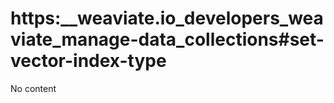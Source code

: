 # https:\_\_weaviate.io_developers_weaviate_manage-data_collections#set-vector-index-type

No content
